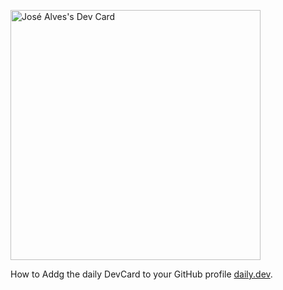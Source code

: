 <a href="https://app.daily.dev/jalves_dev"><img src="https://api.daily.dev/devcards/0e015f2657da45a2ba46f12d90669218.png?r=8ve" width="400" alt="José Alves's Dev Card"/></a>

How to Addg the daily DevCard to your GitHub profile [daily.dev](https://daily.dev/blog/adding-the-daily-devcard-to-your-github-profile).


